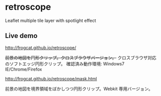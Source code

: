 # retroscope
Leaflet multiple tile layer with spotlight effect

## Live demo

http://frogcat.github.io/retroscope/

~~前景の地図を円形クリップ。クロスブラウザバージョン。~~
クロスブラウザ対応のソフトエッジ円形クリップ。
確認済み動作環境: Windows7 IE/Chrome/Firefox


http://frogcat.github.io/retroscope/mask.html

前景の地図を境界領域をぼかしつつ円形クリップ。Webkit 専用バージョン。
